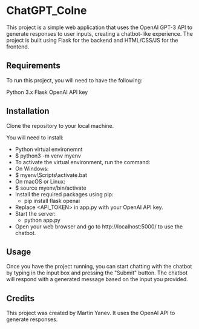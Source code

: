 # ChatGPT_Colne


This project is a simple web application that uses the OpenAI GPT-3 API to generate responses to user inputs, creating a chatbot-like experience. The project is built using Flask for the backend and HTML/CSS/JS for the frontend.

## Requirements

To run this project, you will need to have the following:

Python 3.x
Flask
OpenAI API key

## Installation

Clone the repository to your local machine.


You will need to install:
* Python virtual environemnt
 * $ python3 -m venv myenv
 * To activate the virtual environment, run the command:
  * On Windows:
  * $ myenv\Scripts\activate.bat
  * On macOS or Linux:
  * $ source myenv/bin/activate
* Install the required packages using pip:
  * pip install flask openai
* Replace <API_TOKEN> in app.py with your OpenAI API key.
* Start the server:
  * python app.py
* Open your web browser and go to http://localhost:5000/ to use the chatbot.



## Usage

Once you have the project running, you can start chatting with the chatbot by typing in the input box and pressing the "Submit" button. The chatbot will respond with a generated message based on the input you provided.

## Credits

This project was created by Martin Yanev. It uses the OpenAI API to generate responses.
